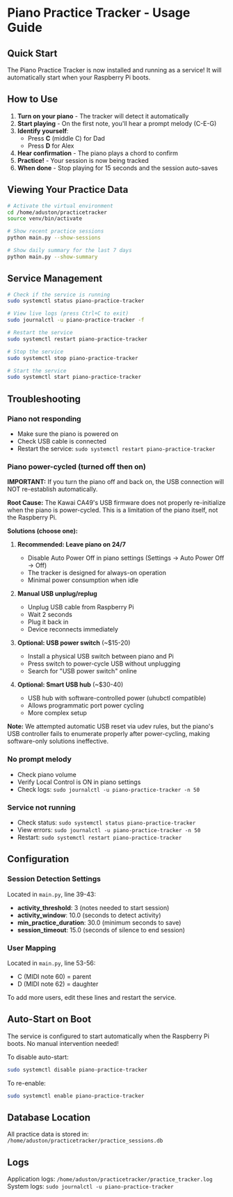 # Piano Practice Tracker - Usage Guide

## Quick Start

The Piano Practice Tracker is now installed and running as a service! It will automatically start when your Raspberry Pi boots.

## How to Use

1. **Turn on your piano** - The tracker will detect it automatically
2. **Start playing** - On the first note, you'll hear a prompt melody (C-E-G)
3. **Identify yourself**:
   - Press **C** (middle C) for Dad
   - Press **D** for Alex
4. **Hear confirmation** - The piano plays a chord to confirm
5. **Practice!** - Your session is now being tracked
6. **When done** - Stop playing for 15 seconds and the session auto-saves

## Viewing Your Practice Data

```bash
# Activate the virtual environment
cd /home/aduston/practicetracker
source venv/bin/activate

# Show recent practice sessions
python main.py --show-sessions

# Show daily summary for the last 7 days
python main.py --show-summary
```

## Service Management

```bash
# Check if the service is running
sudo systemctl status piano-practice-tracker

# View live logs (press Ctrl+C to exit)
sudo journalctl -u piano-practice-tracker -f

# Restart the service
sudo systemctl restart piano-practice-tracker

# Stop the service
sudo systemctl stop piano-practice-tracker

# Start the service
sudo systemctl start piano-practice-tracker
```

## Troubleshooting

### Piano not responding
- Make sure the piano is powered on
- Check USB cable is connected
- Restart the service: `sudo systemctl restart piano-practice-tracker`

### Piano power-cycled (turned off then on)
**IMPORTANT:** If you turn the piano off and back on, the USB connection will NOT re-establish automatically.

**Root Cause:** The Kawai CA49's USB firmware does not properly re-initialize when the piano is power-cycled. This is a limitation of the piano itself, not the Raspberry Pi.

**Solutions (choose one):**

1. **Recommended: Leave piano on 24/7**
   - Disable Auto Power Off in piano settings (Settings → Auto Power Off → Off)
   - The tracker is designed for always-on operation
   - Minimal power consumption when idle

2. **Manual USB unplug/replug**
   - Unplug USB cable from Raspberry Pi
   - Wait 2 seconds
   - Plug it back in
   - Device reconnects immediately

3. **Optional: USB power switch** (~$15-20)
   - Install a physical USB switch between piano and Pi
   - Press switch to power-cycle USB without unplugging
   - Search for "USB power switch" online

4. **Optional: Smart USB hub** (~$30-40)
   - USB hub with software-controlled power (uhubctl compatible)
   - Allows programmatic port power cycling
   - More complex setup

**Note:** We attempted automatic USB reset via udev rules, but the piano's USB controller fails to enumerate properly after power-cycling, making software-only solutions ineffective.

### No prompt melody
- Check piano volume
- Verify Local Control is ON in piano settings
- Check logs: `sudo journalctl -u piano-practice-tracker -n 50`

### Service not running
- Check status: `sudo systemctl status piano-practice-tracker`
- View errors: `sudo journalctl -u piano-practice-tracker -n 50`
- Restart: `sudo systemctl restart piano-practice-tracker`

## Configuration

### Session Detection Settings
Located in `main.py`, line 39-43:
- **activity_threshold**: 3 (notes needed to start session)
- **activity_window**: 10.0 (seconds to detect activity)
- **min_practice_duration**: 30.0 (minimum seconds to save)
- **session_timeout**: 15.0 (seconds of silence to end session)

### User Mapping
Located in `main.py`, line 53-56:
- C (MIDI note 60) = parent
- D (MIDI note 62) = daughter

To add more users, edit these lines and restart the service.

## Auto-Start on Boot

The service is configured to start automatically when the Raspberry Pi boots. No manual intervention needed!

To disable auto-start:
```bash
sudo systemctl disable piano-practice-tracker
```

To re-enable:
```bash
sudo systemctl enable piano-practice-tracker
```

## Database Location

All practice data is stored in: `/home/aduston/practicetracker/practice_sessions.db`

## Logs

Application logs: `/home/aduston/practicetracker/practice_tracker.log`
System logs: `sudo journalctl -u piano-practice-tracker`
